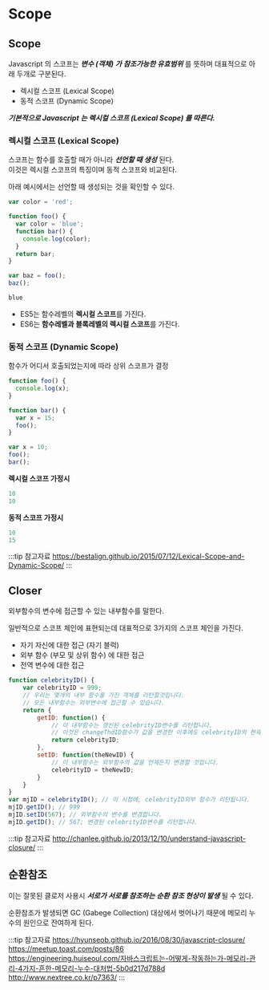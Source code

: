 # Scope

## Scope

Javascript 의 스코프는 _**변수 (객체) 가 참조가능한 유효범위**_ 를 뜻하며 대표적으로 아래 두개로 구분된다.

* 렉시컬 스코프 (Lexical Scope)
* 동적 스코프 (Dynamic Scope)

_**기본적으로 Javascript 는 렉시컬 스코프 (Lexical Scope) 를 따른다.**_

### 렉시컬 스코프 (Lexical Scope)

스코프는 함수를 호출할 때가 아니라 _**선언할 때 생성**_ 된다.  
이것은 렉시컬 스코프의 특징이며 동적 스코프와 비교된다.

아래 예시에서는 선언할 때 생성되는 것을 확인할 수 있다.

```javascript
var color = 'red';

function foo() {
  var color = 'blue';
  function bar() {
    console.log(color);
  }
  return bar;
}

var baz = foo();
baz();
```

```javascript
blue
```

* ES5는 함수레벨의 **렉시컬 스코프**를 가진다.
* ES6는 **함수레벨과 블록레벨의 렉시컬 스코프**를 가진다.

### 동적 스코프 (Dynamic Scope)

함수가 어디서 호출되었는지에 따라 상위 스코프가 결정

```javascript
function foo() {
  console.log(x);
}

function bar() {
  var x = 15;
  foo();
}

var x = 10;
foo();
bar();
```

**렉시컬 스코프 가정시**

```javascript
10
10
```

**동적 스코프 가정시**

```javascript
10
15
```

:::tip 참고자료
<https://bestalign.github.io/2015/07/12/Lexical-Scope-and-Dynamic-Scope/>
:::

## Closer

외부함수의 변수에 접근할 수 있는 내부함수를 말한다.

일반적으로 스코프 체인에 표현되는데 대표적으로 3가지의 스코프 체인을 가진다.

* 자기 자신에 대한 접근 (자기 블럭)
* 외부 함수 (부모 및 상위 함수) 에 대한 접근
* 전역 변수에 대한 접근

```javascript
function celebrityID() {
    var celebrityID = 999;
    // 우리는 몇개의 내부 함수를 가진 객체를 리턴할것입니다.
    // 모든 내부함수는 외부변수에 접근할 수 있습니다.
    return {
        getID: function() {
            // 이 내부함수는 갱신된 celebrityID변수를 리턴합니다.
            // 이것은 changeThdID함수가 값을 변경한 이후에도 celebrityID의 현재값을 리턴합니다.
            return celebrityID;
        },
        setID: function(theNewID) {
            // 이 내부함수는 외부함수의 값을 언제든지 변경할 것입니다.
            celebrityID = theNewID;
        }
    }
}
var mjID = celebrityID(); // 이 시점에, celebrityID외부 함수가 리턴됩니다.
mjID.getID(); // 999
mjID.setID(567); // 외부함수의 변수를 변경합니다.
mjID.getID(); // 567; 변경된 celebrityID변수를 리턴합니다.
```

:::tip 참고자료
<http://chanlee.github.io/2013/12/10/understand-javascript-closure/>
:::

## 순환참조

이는 잘못된 클로저 사용시 _**서로가 서로를 참조하는 순환 참조 현상이 발생**_ 될 수 있다.

순환참조가 발생되면 GC (Gabege Collection) 대상에서 벗어나기 때문에 메모리 누수의 원인으로 잔여하게 된다.

:::tip 참고자료
<https://hyunseob.github.io/2016/08/30/javascript-closure/>  
<https://meetup.toast.com/posts/86>  
<https://engineering.huiseoul.com/자바스크립트는-어떻게-작동하는가-메모리-관리-4가지-흔한-메모리-누수-대처법-5b0d217d788d>  
<http://www.nextree.co.kr/p7363/>
:::

